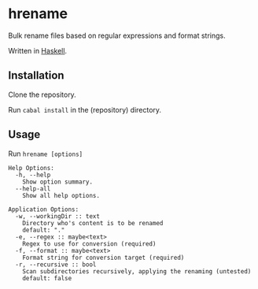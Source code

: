 # hrename

Bulk rename files based on regular expressions and format strings.

Written in [Haskell](//haskell.org).

## Installation

Clone the repository.

Run `cabal install` in the (repository) directory.

## Usage

Run `hrename [options]`

    Help Options:
      -h, --help
        Show option summary.
      --help-all
        Show all help options.

    Application Options:
      -w, --workingDir :: text
        Directory who's content is to be renamed
        default: "."
      -e, --regex :: maybe<text>
        Regex to use for conversion (required)
      -f, --format :: maybe<text>
        Format string for conversion target (required)
      -r, --recursive :: bool
        Scan subdirectories recursively, applying the renaming (untested)
        default: false
